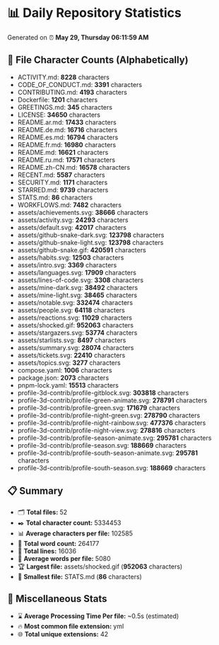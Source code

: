 # 📊 Daily Repository Statistics
Generated on ⏰ **May 29, Thursday 06:11:59 AM**

## 📂 File Character Counts (Alphabetically)
- ACTIVITY.md: **8228** characters
- CODE_OF_CONDUCT.md: **3391** characters
- CONTRIBUTING.md: **4193** characters
- Dockerfile: **1201** characters
- GREETINGS.md: **345** characters
- LICENSE: **34650** characters
- README.ar.md: **17433** characters
- README.de.md: **16716** characters
- README.es.md: **16794** characters
- README.fr.md: **16980** characters
- README.md: **16621** characters
- README.ru.md: **17571** characters
- README.zh-CN.md: **16578** characters
- RECENT.md: **5587** characters
- SECURITY.md: **1171** characters
- STARRED.md: **9739** characters
- STATS.md: **86** characters
- WORKFLOWS.md: **7482** characters
- assets/achievements.svg: **38666** characters
- assets/activity.svg: **24293** characters
- assets/default.svg: **42017** characters
- assets/github-snake-dark.svg: **123798** characters
- assets/github-snake-light.svg: **123798** characters
- assets/github-snake.gif: **420591** characters
- assets/habits.svg: **12503** characters
- assets/intro.svg: **3369** characters
- assets/languages.svg: **17909** characters
- assets/lines-of-code.svg: **3308** characters
- assets/mine-dark.svg: **38492** characters
- assets/mine-light.svg: **38465** characters
- assets/notable.svg: **332474** characters
- assets/people.svg: **64118** characters
- assets/reactions.svg: **11029** characters
- assets/shocked.gif: **952063** characters
- assets/stargazers.svg: **53774** characters
- assets/starlists.svg: **8497** characters
- assets/summary.svg: **28074** characters
- assets/tickets.svg: **22410** characters
- assets/topics.svg: **3277** characters
- compose.yaml: **1006** characters
- package.json: **2073** characters
- pnpm-lock.yaml: **15513** characters
- profile-3d-contrib/profile-gitblock.svg: **303818** characters
- profile-3d-contrib/profile-green-animate.svg: **278791** characters
- profile-3d-contrib/profile-green.svg: **171679** characters
- profile-3d-contrib/profile-night-green.svg: **278790** characters
- profile-3d-contrib/profile-night-rainbow.svg: **477376** characters
- profile-3d-contrib/profile-night-view.svg: **278816** characters
- profile-3d-contrib/profile-season-animate.svg: **295781** characters
- profile-3d-contrib/profile-season.svg: **188669** characters
- profile-3d-contrib/profile-south-season-animate.svg: **295781** characters
- profile-3d-contrib/profile-south-season.svg: **188669** characters

## 📋 Summary
- 🗂️ **Total files:** 52
- ✒️ **Total character count:** 5334453
- 📊 **Average characters per file:** 102585
- 📝 **Total word count:** 264177
- 🧾 **Total lines:** 16036
- 📐 **Average words per file:** 5080
- 🏆 **Largest file:** assets/shocked.gif (**952063** characters)
- 🥉 **Smallest file:** STATS.md (**86** characters)

## 🌟 Miscellaneous Stats
- ⌛ **Average Processing Time Per file:** ~0.5s (estimated)
- 🔥 **Most common file extension:** yml
- 🌐 **Total unique extensions:** 42
